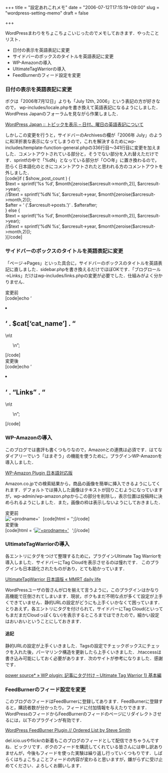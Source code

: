 +++
title = "設定あれこれメモ"
date = "2006-07-12T17:15:19+09:00"
slug = "wordpress-setting-memo"
draft = false

+++

<p>WordPressまわりをちょこちょこいじったのでメモしておきます．やったことリスト．</p>
<ul>
<li>日付の表示を英語表記に変更</li>
<li>サイドバーのボックスのタイトルを英語表記に変更</li>
<li>WP-Amazonの導入</li>
<li>UltimateTagWarriorの導入</li>
<li>FeedBurnerのフィード設定を変更</li>
</ul>
<h3>日付の表示を英語表記に変更</h3>
<p>ボクは「2006年7月12日」よりも「July 12th, 2006」という表記の方が好きなので， wp-includes/locale.phpを書き換えて英語表記になるようにしました．WordPress Japanのフォーラムを見ながら作業しました．</p>
<p><a href="http://phpbb.xwd.jp/viewtopic.php?p=1433&#038;">WordPress Japan :: トピックを表示 &#8211; 日付、曜日の英語表記について</a></p>
<p>しかしこの変更を行うと，サイドバーのArchivesの欄が「2006年 July」のように和洋折衷な表示になってしまうので，これを解決するためにwp-includes/template-function-general.phpの336行目～341行目に変更を加えました．コメントアウトされている部分と，そうでない部分を入れ替えただけです．sprintfの中で「%dN」となっている部分が「○○年」に置き換わるので，恐らく日本語化のときにコメントアウトされたと思われる方のコメントアウトを外しました．<br />
[code]if ( $show_post_count ) {<br />
$text = sprintf(&#8216;%s %d&#8217;, $month[zeroise($arcresult->month,2)], $arcresult->year);<br />
//$text = sprintf(&#8216;%dN %s&#8217;, $arcresult->year, $month[zeroise($arcresult->month,2)]);<br />
$after = &#8216; (&#8216;.$arcresult->posts.&#8217;)&#8217; . $afterafter;<br />
} else {<br />
$text = sprintf(&#8216;%s %d&#8217;, $month[zeroise($arcresult->month,2)], $arcresult->year);<br />
//$text = sprintf(&#8216;%dN %s&#8217;, $arcresult->year, $month[zeroise($arcresult->month,2)]);<br />
}[/code]</p>
<h3>サイドバーのボックスのタイトルを英語表記に変更</h3>
<p>「ページ→Pages」といった具合に，サイドバーのボックスのタイトルを英語表記に直しました．sidebar.phpを書き換えるだけでほぼOKです．「ブログロール→Links」だけはwp-includes/links.phpの変更が必要でした．仕組みがよく分かりません．</p>
<p>変更前<br />
[code]echo &#8216;    </p>
<li id="linkcat-' . $cat['link_category'] . '">
<h2>&#8216; . $cat[&#8216;cat_name&#8217;] . &#8220;</h2>
<p>\n\t</p>
<ul>\n&#8221;;</ul>
</li>
<p>[/code]<br />
変更後<br />
[code]echo &#8216;    </p>
<li id="linkcat-' . $cat['link_category'] . '">
<h2>&#8216; . &#8220;Links&#8221; . &#8220;</h2>
<p>\n\t</p>
<ul>\n&#8221;;</ul>
</li>
<p>[/code]</p>
<h3>WP-Amazonの導入</h3>
<p>このブログでは書評も書くつもりなので，Amazonとの連携は必須です．はてなダイアリーでいう「はまぞう」の機能を使うために，プラグインWP-Amazonを導入しました．</p>
<p><a title="WP-Amazon Plugin 日本語対応版" href="http://wordpress.xwd.jp/files/wp-amazon.zip">WP-Amazon Plugin 日本語対応版</a></p>
<p>Amazon.co.jpでの検索結果から，商品の画像を簡単に挿入できるようにしてくれます．デフォルトでは挿入した画像はテキストが回りこむようになっていますが，wp-admin/wp-amazon.phpからこの部分を削除し，表示位置は投稿時に決められるようにしました．また，画像の枠は表示しないようにしておきました．</p>
<p>変更前<br />
[code]html = &#8216;<a href="'+url+'" title="View product details at Amazon"><img src="'+imgurl+'" style="float: left; margin: 0 10px 0 0;" alt="'+prodname+'" /></a>&#8216;;[/code]<br />
変更後<br />
[code]html = &#8216;<a href="'+url+'" title="View product details at Amazon"><img src="'+imgurl+'" style="border: none; margin: 0 10px 0 0;" alt="'+prodname+'" /></a>&#8216;;[/code]</p>
<h3>UltimateTagWarriorの導入</h3>
<p>各エントリにタグをつけて整理するために，プラグインUltimate Tag Warriorを導入しました．サイドバーにTag Cloudを表示させるのは憧れです． このプラグインも日本語化されたものがあり，とても助かっています．</p>
<p><a href="http://wp.mmrt-jp.net/plugin-japanization-project/20x/wp20-ultimatetagwarrior/">UltimateTagWarrior 日本語版 « MMRT daily life</a></p>
<p>WordPressユーザの皆さんが口を揃えて言うように，このプラグインはかなり高機能で圧倒されてしまいます．現状，ボクもまだ不明な点が多くて設定が上手くできていません．静的URLの設定がどうにも上手くいかなくて困っています．とりあえず，各エントリにタグを付けられて，サイドバーにTag Cloud(といってもまだまだCloudっぽくない)を表示するところまではできたので，細かい設定はおいおいということにしておきます．</p>
<h4>追記</h4>
<p>静的URLの設定が上手くいきました．Tagsの設定でチェックボックスにチェックを入れた後，パーマリンク構造を更新したら上手くいきました．.htaccessは書き込み可能にしておく必要があります．次のサイトが参考になりました．感謝です．</p>
<p><a href="http://bono.s201.xrea.com/archives/165/">power source* » WP plugin: 記事にタグ付け &#8211; Ultimate Tag Warrior 1) 基本編</a></p>
<h3>FeedBurnerのフィード設定を変更</h3>
<p>このブログのフィードはFeedBurnerに登録してあります．FeedBurnerに登録すると，購読者数が分かったり，フィードに付加情報を与えたりできます．WordPressのフィードからFeedBurnerのフィードのページにリダイレクトさせるには，以下のプラグインが有効です．</p>
<p><a href="http://orderedlist.com/articles/wordpress-feedburner-plugin/">WordPress FeedBurner Plugin // Ordered List by Steve Smith</a></p>
<p>del.icio.usやflickrの新着もこのブログのフィードとして配信できちゃうんですね．ビックリです．ボクのフィードを購読してくれている皆さんには申し訳ありませんが，今後もフィードを使った実験は繰り返し行っていくつもりです．しばらくはちょこちょことフィードの内容が変わると思いますが，嫌がらずに受け止めてください．よろしくお願いします．</p>

